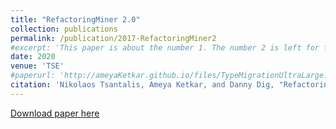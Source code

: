 ```yaml
---
title: "RefactoringMiner 2.0"
collection: publications
permalink: /publication/2017-RefactoringMiner2
#excerpt: 'This paper is about the number 1. The number 2 is left for future work.'
date: 2020
venue: 'TSE'
#paperurl: 'http://ameyaKetkar.github.io/files/TypeMigrationUltraLarge.pdf'
citation: 'Nikolaos Tsantalis, Ameya Ketkar, and Danny Dig, "RefactoringMiner 2.0," IEEE Transactions on Software Engineering, 2020. DOI: 10.1109/TSE.2020.3007722'
---
```

[Download paper here](http://ameyaketkar.github.io/files//RMiner2.pdf)